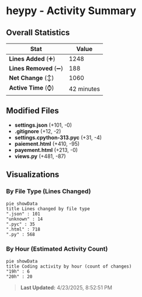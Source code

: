 # heypy - Activity Summary 

## Overall Statistics

| Stat                   | Value                                                             |
| ---------------------- | ----------------------------------------------------------------- |
| **Lines Added** (➕)   | 1248                                          |
| **Lines Removed** (➖) | 188                                        |
| **Net Change** (↕)    | 1060                |
| **Active Time** (⌚)   | 42 minutes |


## Modified Files
- **settings.json** (+101, -0)
- **.gitignore** (+12, -2)
- **settings.cpython-313.pyc** (+31, -4)
- **paiement.html** (+410, -95)
- **payement.html** (+213, -0)
- **views.py** (+481, -87)

## Visualizations

### By File Type (Lines Changed)

```mermaid
pie showData
title Lines changed by file type
".json" : 101
"unknown" : 14
".pyc" : 35
".html" : 718
".py" : 568
```

### By Hour (Estimated Activity Count)

```mermaid
pie showData
title Coding activity by hour (count of changes)
"19h" : 6
"20h" : 20
```


> **Last Updated:** 4/23/2025, 8:52:51 PM